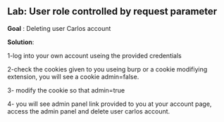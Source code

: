 ## Lab: User role controlled by request parameter

**Goal** : Deleting user Carlos account

**Solution**:

1-log into your own account useing the provided credentials

2-check the cookies given to you useing burp or a cookie modifiying extension, you will see a cookie admin=false.

3- modify the cookie so that admin=true

4- you will see admin panel link provided to you at your account page, access the admin panel and delete user carlos account.

